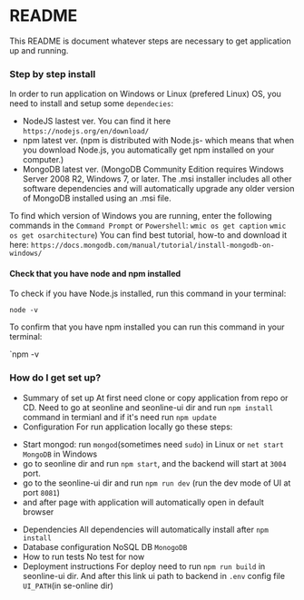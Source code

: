# README #

This README is document whatever steps are necessary to get application up and running.

### Step by step install ###

In order to run application on Windows or Linux (prefered Linux) OS, you need to install and setup some `dependecies`:

* NodeJS lastest ver. You can find it here `https://nodejs.org/en/download/`
* npm latest ver. (npm is distributed with Node.js- which means that when you download Node.js, you automatically get npm installed on your computer.)
* MongoDB latest ver. (MongoDB Community Edition requires Windows Server 2008 R2, Windows 7, or later. The .msi installer includes all other software dependencies and will automatically upgrade any older version of MongoDB installed using an .msi file.

To find which version of Windows you are running, enter the following commands in the `Command Prompt` or `Powershell`:
`wmic os get caption`
`wmic os get osarchitecture`) You can find best tutorial, how-to and download it here: `https://docs.mongodb.com/manual/tutorial/install-mongodb-on-windows/` 

#### Check that you have node and npm installed ####
To check if you have Node.js installed, run this command in your terminal:

`node -v`

To confirm that you have npm installed you can run this command in your terminal:

`npm -v

### How do I get set up? ###

* Summary of set up
At first need clone or copy application from repo or CD.
Need to go at seonline and seonline-ui dir and run `npm install` command in termianl and if it's need run `npm update`
* Configuration
For run application locally go these steps:
- Start mongod: run `mongod`(sometimes need `sudo`) in Linux or `net start MongoDB` in Windows
- go to seonline dir and run `npm start`, and the backend will start at `3004` port.
- go to the seonline-ui dir and run `npm run dev` (run the dev mode of UI at port `8081`)
- and after page with application will automatically open in default browser
* Dependencies
All dependencies will automatically install after `npm install`
* Database configuration
NoSQL DB `MonogoDB`
* How to run tests
No test for now
* Deployment instructions
For deploy need to run `npm run build` in seonline-ui dir. And after this link ui path to backend in `.env` config file `UI_PATH`(in se-online dir)